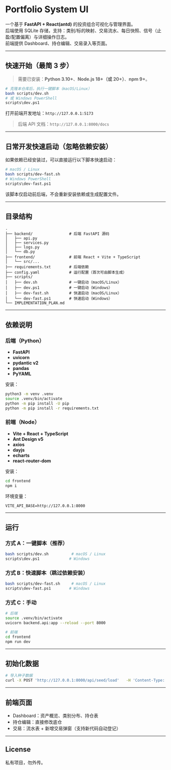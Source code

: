 # Portfolio System UI

一个基于 **FastAPI + React(antd)** 的投资组合可视化与管理界面。  
后端使用 SQLite 存储，支持：类别/标的映射、交易流水、每日快照、信号（止盈/配置偏离）与详细操作日志。  
前端提供 Dashboard、持仓编辑、交易录入等页面。

---

## 快速开始（最简 3 步）

> 需要已安装：**Python 3.10+**、**Node.js 18+（或 20+）**、**npm 9+**。

```bash
# 克隆本仓库后，执行一键脚本（macOS/Linux）
bash scripts/dev.sh
# 或 Windows PowerShell
scripts\dev.ps1
```

打开前端开发地址：`http://127.0.0.1:5173`

> 后端 API 文档：`http://127.0.0.1:8000/docs`

---

## 日常开发快速启动（忽略依赖安装）

如果依赖已经安装过，可以直接运行以下脚本快速启动：

```bash
# macOS / Linux
bash scripts/dev-fast.sh
# Windows PowerShell
scripts\dev-fast.ps1
```

该脚本仅启动前后端，不会重新安装依赖或生成配置文件。

---

## 目录结构

```
.
├── backend/                # 后端 FastAPI 源码
│   ├── api.py
│   ├── services.py
│   ├── logs.py
│   └── db.py
├── frontend/               # 前端 React + Vite + TypeScript
│   └── src/...
├── requirements.txt        # 后端依赖
├── config.yaml             # 运行配置（首次可由脚本生成）
├── scripts/
│   ├── dev.sh              # 一键启动（macOS/Linux）
│   ├── dev.ps1             # 一键启动（Windows）
│   ├── dev-fast.sh         # 快速启动（macOS/Linux）
│   └── dev-fast.ps1        # 快速启动（Windows）
└── IMPLEMENTATION_PLAN.md
```

---

## 依赖说明

### 后端（Python）
- **FastAPI**
- **uvicorn**
- **pydantic v2**
- **pandas**
- **PyYAML**

安装：
```bash
python3 -m venv .venv
source .venv/bin/activate
python -m pip install -U pip
python -m pip install -r requirements.txt
```

### 前端（Node）
- **Vite + React + TypeScript**
- **Ant Design v5**
- **axios**
- **dayjs**
- **echarts**
- **react-router-dom**

安装：
```bash
cd frontend
npm i
```

环境变量：
```
VITE_API_BASE=http://127.0.0.1:8000
```

---

## 运行

### 方式 A：一键脚本（推荐）
```bash
bash scripts/dev.sh          # macOS / Linux
scripts\dev.ps1             # Windows
```

### 方式 B：快速脚本（跳过依赖安装）
```bash
bash scripts/dev-fast.sh     # macOS / Linux
scripts\dev-fast.ps1        # Windows
```

### 方式 C：手动
```bash
# 后端
source .venv/bin/activate
uvicorn backend.api:app --reload --port 8000

# 前端
cd frontend
npm run dev
```

---

## 初始化数据

```bash
# 导入种子数据
curl -X POST 'http://127.0.0.1:8000/api/seed/load'   -H 'Content-Type: application/json'   -d '{"categories_csv":"seeds/categories.csv","instruments_csv":"seeds/instruments.csv"}'
```

---

## 前端页面

- Dashboard：资产概览、类别分布、持仓表
- 持仓编辑：直接修改底仓
- 交易：流水表 + 新增交易弹窗（支持新代码自动登记）

---

## License
私有项目，勿外传。
